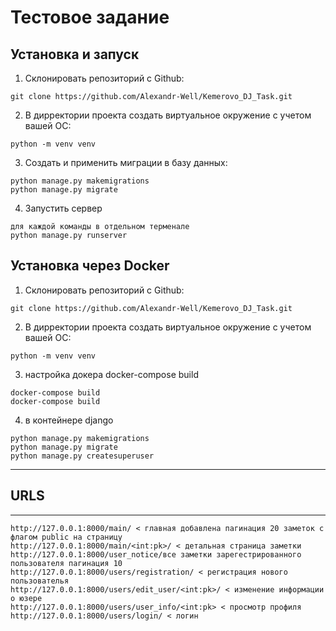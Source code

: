 # Тестовое задание


## Установка и запуск

1. Склонировать репозиторий с Github:

```
git clone https://github.com/Alexandr-Well/Kemerovo_DJ_Task.git
```

2. В дирректории проекта создать виртуальное окружение с учетом вашей ОС:

```
python -m venv venv
```

3. Создать и применить миграции в базу данных:

```
python manage.py makemigrations
python manage.py migrate
```

4. Запустить сервер

```
для каждой команды в отдельном терменале
python manage.py runserver
```

## Установка через Docker

1. Склонировать репозиторий с Github:

```
git clone https://github.com/Alexandr-Well/Kemerovo_DJ_Task.git
```

2. В дирректории проекта создать виртуальное окружение с учетом вашей ОС:

```
python -m venv venv
```

3. настройка докера docker-compose build

```
docker-compose build
docker-compose build
```

4. в контейнере django 

```
python manage.py makemigrations
python manage.py migrate
python manage.py createsuperuser
```


***
## URLS
***

```
http://127.0.0.1:8000/main/ < главная добавлена пагинация 20 заметок c флагом public на страницу
http://127.0.0.1:8000/main/<int:pk>/ < детальная страница заметки
http://127.0.0.1:8000/user_notice/все заметки зарегестрированного пользователя пагинация 10
http://127.0.0.1:8000/users/registration/ < регистрация нового пользователья
http://127.0.0.1:8000/users/edit_user/<int:pk>/ < изменение информации о юзере
http://127.0.0.1:8000/users/user_info/<int:pk> < просмотр профиля
http://127.0.0.1:8000/users/login/ < логин
```
